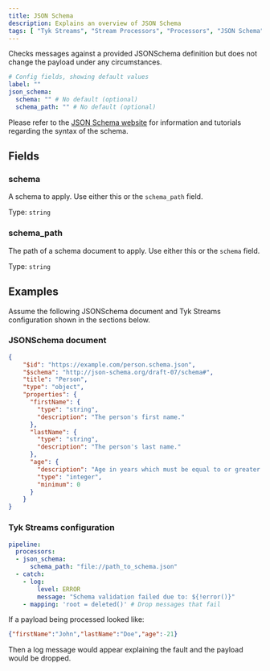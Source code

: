 ```yaml
---
title: JSON Schema
description: Explains an overview of JSON Schema
tags: [ "Tyk Streams", "Stream Processors", "Processors", "JSON Schema", "JSON", "Schema" ]
---
```


Checks messages against a provided JSONSchema definition but does not change the payload under any circumstances.

```yml
# Config fields, showing default values
label: ""
json_schema:
  schema: "" # No default (optional)
  schema_path: "" # No default (optional)
```

Please refer to the [JSON Schema website](https://json-schema.org/) for information and tutorials regarding the syntax of the schema.

## Fields

### schema

A schema to apply. Use either this or the `schema_path` field.


Type: `string`  

### schema_path

The path of a schema document to apply. Use either this or the `schema` field.


Type: `string`  

## Examples

Assume the following JSONSchema document and Tyk Streams configuration shown in the sections below.

### JSONSchema document

```json
{
	"$id": "https://example.com/person.schema.json",
	"$schema": "http://json-schema.org/draft-07/schema#",
	"title": "Person",
	"type": "object",
	"properties": {
	  "firstName": {
		"type": "string",
		"description": "The person's first name."
	  },
	  "lastName": {
		"type": "string",
		"description": "The person's last name."
	  },
	  "age": {
		"description": "Age in years which must be equal to or greater than zero.",
		"type": "integer",
		"minimum": 0
	  }
	}
}
```

### Tyk Streams configuration

```yaml
pipeline:
  processors:
  - json_schema:
      schema_path: "file://path_to_schema.json"
  - catch:
    - log:
        level: ERROR
        message: "Schema validation failed due to: ${!error()}"
    - mapping: 'root = deleted()' # Drop messages that fail
```

If a payload being processed looked like:

```json
{"firstName":"John","lastName":"Doe","age":-21}
```

Then a log message would appear explaining the fault and the payload would be dropped.
